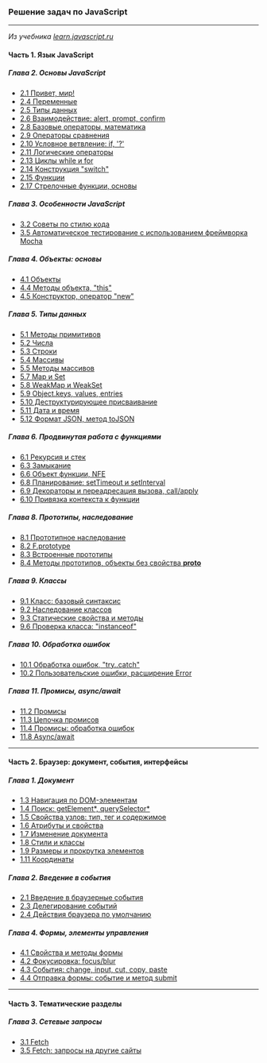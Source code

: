 ### Решение задач по JavaScript
______________
*Из учебника [learn.javascript.ru](https://learn.javascript.ru/)*

#### Часть 1. Язык JavaScript
##### Глава 2. Основы JavaScript
*  [2.1 Привет, мир!](https://github.com/Tsogoeva/learnjs-tasks/tree/main/2%20%D0%9E%D1%81%D0%BD%D0%BE%D0%B2%D1%8B%20JavaScript/2.1%20%D0%9F%D1%80%D0%B8%D0%B2%D0%B5%D1%82%2C%20%D0%BC%D0%B8%D1%80!)
*  [2.4 Переменные](https://github.com/Tsogoeva/learnjs-tasks/tree/main/2%20%D0%9E%D1%81%D0%BD%D0%BE%D0%B2%D1%8B%20JavaScript/2.4%20%D0%9F%D0%B5%D1%80%D0%B5%D0%BC%D0%B5%D0%BD%D0%BD%D1%8B%D0%B5)
*  [2.5 Типы данных](https://github.com/Tsogoeva/learnjs-tasks/tree/main/2%20%D0%9E%D1%81%D0%BD%D0%BE%D0%B2%D1%8B%20JavaScript/2.5%20%D0%A2%D0%B8%D0%BF%D1%8B%20%D0%B4%D0%B0%D0%BD%D0%BD%D1%8B%D1%85)
*  [2.6 Взаимодействие: alert, prompt, confirm](https://github.com/Tsogoeva/learnjs-tasks/tree/main/2%20%D0%9E%D1%81%D0%BD%D0%BE%D0%B2%D1%8B%20JavaScript/2.6%20%D0%92%D0%B7%D0%B8%D0%BC%D0%BE%D0%B4%D0%B5%D0%B9%D1%81%D1%82%D0%B2%D0%B8%D0%B5:%20alert%2C%20prompt%2C%20confirm)
*  [2.8 Базовые операторы, математика](https://github.com/Tsogoeva/learnjs-tasks/tree/main/2%20%D0%9E%D1%81%D0%BD%D0%BE%D0%B2%D1%8B%20JavaScript/2.8%20%D0%91%D0%B0%D0%B7%D0%BE%D0%B2%D1%8B%D0%B5%20%D0%BE%D0%BF%D0%B5%D1%80%D0%B0%D1%82%D0%BE%D1%80%D1%8B%2C%20%D0%BC%D0%B0%D1%82%D0%B5%D0%BC%D0%B0%D1%82%D0%B8%D0%BA%D0%B0)
*  [2.9 Операторы сравнения](https://github.com/Tsogoeva/learnjs-tasks/tree/main/2%20%D0%9E%D1%81%D0%BD%D0%BE%D0%B2%D1%8B%20JavaScript/2.9%20%D0%9E%D0%BF%D0%B5%D1%80%D0%B0%D1%82%D0%BE%D1%80%D1%8B%20%D1%81%D1%80%D0%B0%D0%B2%D0%BD%D0%B5%D0%BD%D0%B8%D1%8F)
*  [2.10 Условное ветвление: if, '?'](https://github.com/Tsogoeva/learnjs-tasks/tree/main/2%20%D0%9E%D1%81%D0%BD%D0%BE%D0%B2%D1%8B%20JavaScript/2.10%20%D0%A3%D1%81%D0%BB%D0%BE%D0%B2%D0%BD%D0%BE%D0%B5%20%D0%B2%D0%B5%D1%82%D0%B2%D0%BB%D0%B5%D0%BD%D0%B8%D0%B5:%20if%2C%20'%3F')
*  [2.11 Логические операторы](https://github.com/Tsogoeva/learnjs-tasks/tree/main/2%20%D0%9E%D1%81%D0%BD%D0%BE%D0%B2%D1%8B%20JavaScript/2.11%20%D0%9B%D0%BE%D0%B3%D0%B8%D1%87%D0%B5%D1%81%D0%BA%D0%B8%D0%B5%20%D0%BE%D0%BF%D0%B5%D1%80%D0%B0%D1%82%D0%BE%D1%80%D1%8B)
*  [2.13 Циклы while и for](https://github.com/Tsogoeva/learnjs-tasks/tree/main/2%20%D0%9E%D1%81%D0%BD%D0%BE%D0%B2%D1%8B%20JavaScript/2.13%20%D0%A6%D0%B8%D0%BA%D0%BB%D1%8B%20while%20%D0%B8%20for)
*  [2.14 Конструкция "switch"](https://github.com/Tsogoeva/learnjs-tasks/tree/main/2%20%D0%9E%D1%81%D0%BD%D0%BE%D0%B2%D1%8B%20JavaScript/2.14%20%D0%9A%D0%BE%D0%BD%D1%81%D1%82%D1%80%D1%83%D0%BA%D1%86%D0%B8%D1%8F%20%22switch%22)
*  [2.15 Функции](https://github.com/Tsogoeva/learnjs-tasks/tree/main/2%20%D0%9E%D1%81%D0%BD%D0%BE%D0%B2%D1%8B%20JavaScript/2.15%20%D0%A4%D1%83%D0%BD%D0%BA%D1%86%D0%B8%D0%B8)
*  [2.17 Стрелочные функции, основы](https://github.com/Tsogoeva/learnjs-tasks/tree/main/2%20%D0%9E%D1%81%D0%BD%D0%BE%D0%B2%D1%8B%20JavaScript/2.17%20%D0%A1%D1%82%D1%80%D0%B5%D0%BB%D0%BE%D1%87%D0%BD%D1%8B%D0%B5%20%D1%84%D1%83%D0%BD%D0%BA%D1%86%D0%B8%D0%B8%2C%20%D0%BE%D1%81%D0%BD%D0%BE%D0%B2%D1%8B)

##### Глава 3. Особенности JavaScript
*  [3.2 Советы по стилю кода](https://github.com/Tsogoeva/learnjs-tasks/tree/main/3%20%D0%9A%D0%B0%D1%87%D0%B5%D1%81%D1%82%D0%B2%D0%BE%20%D0%BA%D0%BE%D0%B4%D0%B0/3.2%20%D0%A1%D0%BE%D0%B2%D0%B5%D1%82%D1%8B%20%D0%BF%D0%BE%20%D1%81%D1%82%D0%B8%D0%BB%D1%8E%20%D0%BA%D0%BE%D0%B4%D0%B0.js)
*  [3.5 Автоматическое тестирование с использованием фреймворка Mocha](https://github.com/Tsogoeva/learnjs-tasks/tree/main/3%20%D0%9A%D0%B0%D1%87%D0%B5%D1%81%D1%82%D0%B2%D0%BE%20%D0%BA%D0%BE%D0%B4%D0%B0/3.5%20%D0%90%D0%B2%D1%82%D0%BE%D0%BC%D0%B0%D1%82%D0%B8%D1%87%D0%B5%D1%81%D0%BA%D0%BE%D0%B5%20%D1%82%D0%B5%D1%81%D1%82%D0%B8%D1%80%D0%BE%D0%B2%D0%B0%D0%BD%D0%B8%D0%B5%20%D1%81%20%D0%B8%D1%81%D0%BF%D0%BE%D0%BB%D1%8C%D0%B7%D0%BE%D0%B2%D0%B0%D0%BD%D0%B8%D0%B5%D0%BC%20%D1%84%D1%80%D0%B5%D0%B9%D0%BC%D0%B2%D0%BE%D1%80%D0%BA%D0%B0%20Mocha)

##### Глава 4. Объекты: основы
*  [4.1 Объекты](https://github.com/Tsogoeva/learnjs-tasks/tree/main/4%20%D0%9E%D0%B1%D1%8A%D0%B5%D0%BA%D1%82%D1%8B:%20%D0%BE%D1%81%D0%BD%D0%BE%D0%B2%D1%8B/4.1%20%D0%9E%D0%B1%D1%8A%D0%B5%D0%BA%D1%82%D1%8B)
*  [4.4 Методы объекта, "this"](https://github.com/Tsogoeva/learnjs-tasks/tree/main/4%20%D0%9E%D0%B1%D1%8A%D0%B5%D0%BA%D1%82%D1%8B:%20%D0%BE%D1%81%D0%BD%D0%BE%D0%B2%D1%8B/4.4%20%D0%9C%D0%B5%D1%82%D0%BE%D0%B4%D1%8B%20%D0%BE%D0%B1%D1%8A%D0%B5%D0%BA%D1%82%D0%B0%2C%20%22this%22)
*  [4.5 Конструктор, оператор "new"](https://github.com/Tsogoeva/learnjs-tasks/tree/main/4%20%D0%9E%D0%B1%D1%8A%D0%B5%D0%BA%D1%82%D1%8B:%20%D0%BE%D1%81%D0%BD%D0%BE%D0%B2%D1%8B/4.5%20%D0%9A%D0%BE%D0%BD%D1%81%D1%82%D1%80%D1%83%D0%BA%D1%82%D0%BE%D1%80%2C%20%D0%BE%D0%BF%D0%B5%D1%80%D0%B0%D1%82%D0%BE%D1%80%20%22new%22)

##### Глава 5. Типы данных
*  [5.1 Методы примитивов](https://github.com/Tsogoeva/learnjs-tasks/tree/main/5%20%D0%A2%D0%B8%D0%BF%D1%8B%20%D0%B4%D0%B0%D0%BD%D0%BD%D1%8B%D1%85/5.1%20%D0%9C%D0%B5%D1%82%D0%BE%D0%B4%D1%8B%20%D0%BF%D1%80%D0%B8%D0%BC%D0%B8%D1%82%D0%B8%D0%B2%D0%BE%D0%B2)
*  [5.2 Числа](https://github.com/Tsogoeva/learnjs-tasks/tree/main/5%20%D0%A2%D0%B8%D0%BF%D1%8B%20%D0%B4%D0%B0%D0%BD%D0%BD%D1%8B%D1%85/5.2%20%D0%A7%D0%B8%D1%81%D0%BB%D0%B0)
*  [5.3 Строки](https://github.com/Tsogoeva/learnjs-tasks/tree/main/5%20%D0%A2%D0%B8%D0%BF%D1%8B%20%D0%B4%D0%B0%D0%BD%D0%BD%D1%8B%D1%85/5.3%20%D0%A1%D1%82%D1%80%D0%BE%D0%BA%D0%B8)
*  [5.4 Массивы](https://github.com/Tsogoeva/learnjs-tasks/tree/main/5%20%D0%A2%D0%B8%D0%BF%D1%8B%20%D0%B4%D0%B0%D0%BD%D0%BD%D1%8B%D1%85/5.4%20%D0%9C%D0%B0%D1%81%D1%81%D0%B8%D0%B2%D1%8B)
*  [5.5 Методы массивов](https://github.com/Tsogoeva/learnjs-tasks/tree/main/5%20%D0%A2%D0%B8%D0%BF%D1%8B%20%D0%B4%D0%B0%D0%BD%D0%BD%D1%8B%D1%85/5.5%20%D0%9C%D0%B5%D1%82%D0%BE%D0%B4%D1%8B%20%D0%BC%D0%B0%D1%81%D1%81%D0%B8%D0%B2%D0%BE%D0%B2)
*  [5.7 Map и Set](https://github.com/Tsogoeva/learnjs-tasks/tree/main/5%20%D0%A2%D0%B8%D0%BF%D1%8B%20%D0%B4%D0%B0%D0%BD%D0%BD%D1%8B%D1%85/5.7%20Map%20%D0%B8%20Set)
*  [5.8 WeakMap и WeakSet](https://github.com/Tsogoeva/learnjs-tasks/tree/main/5%20%D0%A2%D0%B8%D0%BF%D1%8B%20%D0%B4%D0%B0%D0%BD%D0%BD%D1%8B%D1%85/5.8%20WeakMap%20%D0%B8%20WeakSet)
*  [5.9 Object.keys, values, entries](https://github.com/Tsogoeva/learnjs-tasks/tree/main/5%20%D0%A2%D0%B8%D0%BF%D1%8B%20%D0%B4%D0%B0%D0%BD%D0%BD%D1%8B%D1%85/5.9%20Object.keys%2C%20values%2C%20entries)
*  [5.10 Деструктурирующее присваивание](https://github.com/Tsogoeva/learnjs-tasks/tree/main/5%20%D0%A2%D0%B8%D0%BF%D1%8B%20%D0%B4%D0%B0%D0%BD%D0%BD%D1%8B%D1%85/5.10%20%D0%94%D0%B5%D1%81%D1%82%D1%80%D1%83%D0%BA%D1%82%D1%83%D1%80%D0%B8%D1%80%D1%83%D1%8E%D1%89%D0%B5%D0%B5%20%D0%BF%D1%80%D0%B8%D1%81%D0%B2%D0%B0%D0%B8%D0%B2%D0%B0%D0%BD%D0%B8%D0%B5)
*  [5.11 Дата и время](https://github.com/Tsogoeva/learnjs-tasks/tree/main/5%20%D0%A2%D0%B8%D0%BF%D1%8B%20%D0%B4%D0%B0%D0%BD%D0%BD%D1%8B%D1%85/5.11%20%D0%94%D0%B0%D1%82%D0%B0%20%D0%B8%20%D0%B2%D1%80%D0%B5%D0%BC%D1%8F)
*  [5.12 Формат JSON, метод toJSON](https://github.com/Tsogoeva/learnjs-tasks/tree/main/5%20%D0%A2%D0%B8%D0%BF%D1%8B%20%D0%B4%D0%B0%D0%BD%D0%BD%D1%8B%D1%85/5.12%20%D0%A4%D0%BE%D1%80%D0%BC%D0%B0%D1%82%20JSON%2C%20%D0%BC%D0%B5%D1%82%D0%BE%D0%B4%20toJSON)

##### Глава 6. Продвинутая работа с функциями
*  [6.1 Рекурсия и стек](https://github.com/Tsogoeva/learnjs-tasks/tree/main/6%20%D0%9F%D1%80%D0%BE%D0%B4%D0%B2%D0%B8%D0%BD%D1%83%D1%82%D0%B0%D1%8F%20%D1%80%D0%B0%D0%B1%D0%BE%D1%82%D0%B0%20%D1%81%20%D1%84%D1%83%D0%BD%D0%BA%D1%86%D0%B8%D1%8F%D0%BC%D0%B8/6.1%20%D0%A0%D0%B5%D0%BA%D1%83%D1%80%D1%81%D0%B8%D1%8F%20%D0%B8%20%D1%81%D1%82%D0%B5%D0%BA)
*  [6.3 Замыкание](https://github.com/Tsogoeva/learnjs-tasks/tree/main/6%20%D0%9F%D1%80%D0%BE%D0%B4%D0%B2%D0%B8%D0%BD%D1%83%D1%82%D0%B0%D1%8F%20%D1%80%D0%B0%D0%B1%D0%BE%D1%82%D0%B0%20%D1%81%20%D1%84%D1%83%D0%BD%D0%BA%D1%86%D0%B8%D1%8F%D0%BC%D0%B8/6.3%20%D0%97%D0%B0%D0%BC%D1%8B%D0%BA%D0%B0%D0%BD%D0%B8%D0%B5)
*  [6.6 Объект функции, NFE](https://github.com/Tsogoeva/learnjs-tasks/tree/main/6%20%D0%9F%D1%80%D0%BE%D0%B4%D0%B2%D0%B8%D0%BD%D1%83%D1%82%D0%B0%D1%8F%20%D1%80%D0%B0%D0%B1%D0%BE%D1%82%D0%B0%20%D1%81%20%D1%84%D1%83%D0%BD%D0%BA%D1%86%D0%B8%D1%8F%D0%BC%D0%B8/6.6%20%D0%9E%D0%B1%D1%8A%D0%B5%D0%BA%D1%82%20%D1%84%D1%83%D0%BD%D0%BA%D1%86%D0%B8%D0%B8%2C%20NFE)
*  [6.8 Планирование: setTimeout и setInterval](https://github.com/Tsogoeva/learnjs-tasks/tree/main/6%20%D0%9F%D1%80%D0%BE%D0%B4%D0%B2%D0%B8%D0%BD%D1%83%D1%82%D0%B0%D1%8F%20%D1%80%D0%B0%D0%B1%D0%BE%D1%82%D0%B0%20%D1%81%20%D1%84%D1%83%D0%BD%D0%BA%D1%86%D0%B8%D1%8F%D0%BC%D0%B8/6.8%20%D0%9F%D0%BB%D0%B0%D0%BD%D0%B8%D1%80%D0%BE%D0%B2%D0%B0%D0%BD%D0%B8%D0%B5:%20setTimeout%20%D0%B8%20setInterval)
*  [6.9 Декораторы и переадресация вызова, call/apply](https://github.com/Tsogoeva/learnjs-tasks/tree/main/6%20%D0%9F%D1%80%D0%BE%D0%B4%D0%B2%D0%B8%D0%BD%D1%83%D1%82%D0%B0%D1%8F%20%D1%80%D0%B0%D0%B1%D0%BE%D1%82%D0%B0%20%D1%81%20%D1%84%D1%83%D0%BD%D0%BA%D1%86%D0%B8%D1%8F%D0%BC%D0%B8/6.9%20%D0%94%D0%B5%D0%BA%D0%BE%D1%80%D0%B0%D1%82%D0%BE%D1%80%D1%8B%20%D0%B8%20%D0%BF%D0%B5%D1%80%D0%B5%D0%B0%D0%B4%D1%80%D0%B5%D1%81%D0%B0%D1%86%D0%B8%D1%8F%20%D0%B2%D1%8B%D0%B7%D0%BE%D0%B2%D0%B0%2C%20call)
*  [6.10 Привязка контекста к функции](https://github.com/Tsogoeva/learnjs-tasks/tree/main/6%20%D0%9F%D1%80%D0%BE%D0%B4%D0%B2%D0%B8%D0%BD%D1%83%D1%82%D0%B0%D1%8F%20%D1%80%D0%B0%D0%B1%D0%BE%D1%82%D0%B0%20%D1%81%20%D1%84%D1%83%D0%BD%D0%BA%D1%86%D0%B8%D1%8F%D0%BC%D0%B8/6.10%20%D0%9F%D1%80%D0%B8%D0%B2%D1%8F%D0%B7%D0%BA%D0%B0%20%D0%BA%D0%BE%D0%BD%D1%82%D0%B5%D0%BA%D1%81%D1%82%D0%B0%20%D0%BA%20%D1%84%D1%83%D0%BD%D0%BA%D1%86%D0%B8%D0%B8)

##### Глава 8. Прототипы, наследование
*  [8.1 Прототипное наследование](https://github.com/Tsogoeva/learnjs-tasks/tree/main/8%20%D0%9F%D1%80%D0%BE%D1%82%D0%BE%D1%82%D0%B8%D0%BF%D1%8B%2C%20%D0%BD%D0%B0%D1%81%D0%BB%D0%B5%D0%B4%D0%BE%D0%B2%D0%B0%D0%BD%D0%B8%D0%B5/8.1%20%D0%9F%D1%80%D0%BE%D1%82%D0%BE%D1%82%D0%B8%D0%BF%D0%BD%D0%BE%D0%B5%20%D0%BD%D0%B0%D1%81%D0%BB%D0%B5%D0%B4%D0%BE%D0%B2%D0%B0%D0%BD%D0%B8%D0%B5)
*  [8.2 F.prototype](https://github.com/Tsogoeva/learnjs-tasks/tree/main/8%20%D0%9F%D1%80%D0%BE%D1%82%D0%BE%D1%82%D0%B8%D0%BF%D1%8B%2C%20%D0%BD%D0%B0%D1%81%D0%BB%D0%B5%D0%B4%D0%BE%D0%B2%D0%B0%D0%BD%D0%B8%D0%B5/8.2%20F.prototype)
*  [8.3 Встроенные прототипы](https://github.com/Tsogoeva/learnjs-tasks/tree/main/8%20%D0%9F%D1%80%D0%BE%D1%82%D0%BE%D1%82%D0%B8%D0%BF%D1%8B%2C%20%D0%BD%D0%B0%D1%81%D0%BB%D0%B5%D0%B4%D0%BE%D0%B2%D0%B0%D0%BD%D0%B8%D0%B5/8.3%20%D0%92%D1%81%D1%82%D1%80%D0%BE%D0%B5%D0%BD%D0%BD%D1%8B%D0%B5%20%D0%BF%D1%80%D0%BE%D1%82%D0%BE%D1%82%D0%B8%D0%BF%D1%8B)
*  [8.4 Методы прототипов, объекты без свойства __proto__](https://github.com/Tsogoeva/learnjs-tasks/tree/main/8%20%D0%9F%D1%80%D0%BE%D1%82%D0%BE%D1%82%D0%B8%D0%BF%D1%8B%2C%20%D0%BD%D0%B0%D1%81%D0%BB%D0%B5%D0%B4%D0%BE%D0%B2%D0%B0%D0%BD%D0%B8%D0%B5/8.4%20%D0%9C%D0%B5%D1%82%D0%BE%D0%B4%D1%8B%20%D0%BF%D1%80%D0%BE%D1%82%D0%BE%D1%82%D0%B8%D0%BF%D0%BE%D0%B2%2C%20%D0%BE%D0%B1%D1%8A%D0%B5%D0%BA%D1%82%D1%8B%20%D0%B1%D0%B5%D0%B7%20%D1%81%D0%B2%D0%BE%D0%B9%D1%81%D1%82%D0%B2%D0%B0%20__proto__)

##### Глава 9. Классы
*  [9.1 Класс: базовый синтаксис]()
*  [9.2 Наследование классов]()
*  [9.3 Статические свойства и методы]()
*  [9.6 Проверка класса: "instanceof"]()

##### Глава 10. Обработка ошибок
*  [10.1 Обработка ошибок, "try..catch"]()
*  [10.2 Пользовательские ошибки, расширение Error]()

##### Глава 11. Промисы, async/await
*  [11.2 Промисы]()
*  [11.3 Цепочка промисов]()
*  [11.4 Промисы: обработка ошибок]()
*  [11.8 Async/await]()

_____
#### Часть 2. Браузер: документ, события, интерфейсы
##### Глава 1. Документ
*  [1.3 Навигация по DOM-элементам](https://github.com/Tsogoeva/learnjs-tasks/tree/main/2.1%20%D0%94%D0%BE%D0%BA%D1%83%D0%BC%D0%B5%D0%BD%D1%82/1.3%20%D0%9D%D0%B0%D0%B2%D0%B8%D0%B3%D0%B0%D1%86%D0%B8%D1%8F%20%D0%BF%D0%BE%20DOM-%D1%8D%D0%BB%D0%B5%D0%BC%D0%B5%D0%BD%D1%82%D0%B0%D0%BC)
*  [1.4 Поиск: getElement*, querySelector*](https://github.com/Tsogoeva/learnjs-tasks/tree/main/2.1%20%D0%94%D0%BE%D0%BA%D1%83%D0%BC%D0%B5%D0%BD%D1%82/1.4%20%D0%9F%D0%BE%D0%B8%D1%81%D0%BA:%20getElement*%2C%20querySelector*)
*  [1.5 Свойства узлов: тип, тег и содержимое](https://github.com/Tsogoeva/learnjs-tasks/tree/main/2.1%20%D0%94%D0%BE%D0%BA%D1%83%D0%BC%D0%B5%D0%BD%D1%82/1.5%20%D0%A1%D0%B2%D0%BE%D0%B9%D1%81%D1%82%D0%B2%D0%B0%20%D1%83%D0%B7%D0%BB%D0%BE%D0%B2:%20%D1%82%D0%B8%D0%BF%2C%20%D1%82%D0%B5%D0%B3%20%D0%B8%20%D1%81%D0%BE%D0%B4%D0%B5%D1%80%D0%B6%D0%B0%D0%BD%D0%B8%D0%B5)
*  [1.6 Атрибуты и свойства](https://github.com/Tsogoeva/learnjs-tasks/tree/main/2.1%20%D0%94%D0%BE%D0%BA%D1%83%D0%BC%D0%B5%D0%BD%D1%82/1.6%20%D0%90%D1%82%D1%80%D0%B8%D0%B1%D1%83%D1%82%D1%8B%20%D0%B8%20%D1%81%D0%B2%D0%BE%D0%B9%D1%81%D1%82%D0%B2%D0%B0)
*  [1.7 Изменение документа](https://github.com/Tsogoeva/learnjs-tasks/tree/main/2.1%20%D0%94%D0%BE%D0%BA%D1%83%D0%BC%D0%B5%D0%BD%D1%82/1.7%20%D0%98%D0%B7%D0%BC%D0%B5%D0%BD%D0%B5%D0%BD%D0%B8%D0%B5%20%D0%B4%D0%BE%D0%BA%D1%83%D0%BC%D0%B5%D0%BD%D1%82%D0%B0)
*  [1.8 Стили и классы](https://github.com/Tsogoeva/learnjs-tasks/tree/main/2.1%20%D0%94%D0%BE%D0%BA%D1%83%D0%BC%D0%B5%D0%BD%D1%82/1.8%20%D0%A1%D1%82%D0%B8%D0%BB%D0%B8%20%D0%B8%20%D0%BA%D0%BB%D0%B0%D1%81%D1%81%D1%8B)
*  [1.9 Размеры и прокрутка элементов](https://github.com/Tsogoeva/learnjs-tasks/tree/main/2.1%20%D0%94%D0%BE%D0%BA%D1%83%D0%BC%D0%B5%D0%BD%D1%82/1.9%20%D0%A0%D0%B0%D0%B7%D0%BC%D0%B5%D1%80%D1%8B%20%D0%B8%20%D0%BF%D1%80%D0%BE%D0%BA%D1%80%D1%83%D1%82%D0%BA%D0%B0%20%D1%8D%D0%BB%D0%B5%D0%BC%D0%B5%D0%BD%D1%82%D0%BE%D0%B2)
*  [1.11 Координаты](https://github.com/Tsogoeva/learnjs-tasks/tree/main/2.1%20%D0%94%D0%BE%D0%BA%D1%83%D0%BC%D0%B5%D0%BD%D1%82/1.11%20%D0%9A%D0%BE%D0%BE%D1%80%D0%B4%D0%B8%D0%BD%D0%B0%D1%82%D1%8B)

##### Глава 2. Введение в события
*  [2.1 Введение в браузерные события](https://github.com/Tsogoeva/learnjs-tasks/tree/main/2.2%20%D0%92%D0%B2%D0%B5%D0%B4%D0%B5%D0%BD%D0%B8%D0%B5%20%D0%B2%20%D1%81%D0%BE%D0%B1%D1%8B%D1%82%D0%B8%D1%8F/2.1%20%D0%92%D0%B2%D0%B5%D0%B4%D0%B5%D0%BD%D0%B8%D0%B5%20%D0%B2%20%D0%B1%D1%80%D0%B0%D1%83%D0%B7%D0%B5%D1%80%D0%BD%D1%8B%D0%B5%20%D1%81%D0%BE%D0%B1%D1%8B%D1%82%D0%B8%D1%8F)
*  [2.3 Делегирование событий](https://github.com/Tsogoeva/learnjs-tasks/tree/main/2.2%20%D0%92%D0%B2%D0%B5%D0%B4%D0%B5%D0%BD%D0%B8%D0%B5%20%D0%B2%20%D1%81%D0%BE%D0%B1%D1%8B%D1%82%D0%B8%D1%8F/2.3%20%D0%94%D0%B5%D0%BB%D0%B5%D0%B3%D0%B8%D1%80%D0%BE%D0%B2%D0%B0%D0%BD%D0%B8%D0%B5%20%D1%81%D0%BE%D0%B1%D1%8B%D1%82%D0%B8%D0%B9)
*  [2.4 Действия браузера по умолчанию](https://github.com/Tsogoeva/learnjs-tasks/tree/main/2.2%20%D0%92%D0%B2%D0%B5%D0%B4%D0%B5%D0%BD%D0%B8%D0%B5%20%D0%B2%20%D1%81%D0%BE%D0%B1%D1%8B%D1%82%D0%B8%D1%8F/2.4%20%D0%94%D0%B5%D0%B9%D1%81%D1%82%D0%B2%D0%B8%D1%8F%20%D0%B1%D1%80%D0%B0%D1%83%D0%B7%D0%B5%D1%80%D0%B0%20%D0%BF%D0%BE%20%D1%83%D0%BC%D0%BE%D0%BB%D1%87%D0%B0%D0%BD%D0%B8%D1%8E)

##### Глава 4. Формы, элементы управления
*  [4.1 Свойства и методы формы](https://github.com/Tsogoeva/learnjs-tasks/tree/main/2.4%20%D0%A4%D0%BE%D1%80%D0%BC%D1%8B%2C%20%D1%8D%D0%BB%D0%B5%D0%BC%D0%B5%D0%BD%D1%82%D1%8B%20%D1%83%D0%BF%D1%80%D0%B0%D0%B2%D0%BB%D0%B5%D0%BD%D0%B8%D1%8F/4.1%20%D0%A1%D0%B2%D0%BE%D0%B9%D1%81%D1%82%D0%B2%D0%B0%20%D0%B8%20%D0%BC%D0%B5%D1%82%D0%BE%D0%B4%D1%8B%20%D1%84%D0%BE%D1%80%D0%BC%D1%8B)
*  [4.2 Фокусировка: focus/blur](https://github.com/Tsogoeva/learnjs-tasks/tree/main/2.4%20%D0%A4%D0%BE%D1%80%D0%BC%D1%8B%2C%20%D1%8D%D0%BB%D0%B5%D0%BC%D0%B5%D0%BD%D1%82%D1%8B%20%D1%83%D0%BF%D1%80%D0%B0%D0%B2%D0%BB%D0%B5%D0%BD%D0%B8%D1%8F/4.2%20%D0%A4%D0%BE%D0%BA%D1%83%D1%81%D0%B8%D1%80%D0%BE%D0%B2%D0%BA%D0%B0:%20focus%2C%20blur)
*  [4.3 События: change, input, cut, copy, paste](https://github.com/Tsogoeva/learnjs-tasks/tree/main/2.4%20%D0%A4%D0%BE%D1%80%D0%BC%D1%8B%2C%20%D1%8D%D0%BB%D0%B5%D0%BC%D0%B5%D0%BD%D1%82%D1%8B%20%D1%83%D0%BF%D1%80%D0%B0%D0%B2%D0%BB%D0%B5%D0%BD%D0%B8%D1%8F/4.3%20%D0%A1%D0%BE%D0%B1%D1%8B%D1%82%D0%B8%D1%8F:%20change%2C%20input%2C%20cut%2C%20copy%2C%20paste)
*  [4.4 Отправка формы: событие и метод submit](https://github.com/Tsogoeva/learnjs-tasks/tree/main/2.4%20%D0%A4%D0%BE%D1%80%D0%BC%D1%8B%2C%20%D1%8D%D0%BB%D0%B5%D0%BC%D0%B5%D0%BD%D1%82%D1%8B%20%D1%83%D0%BF%D1%80%D0%B0%D0%B2%D0%BB%D0%B5%D0%BD%D0%B8%D1%8F/4.4%20%D0%9E%D1%82%D0%BF%D1%80%D0%B0%D0%B2%D0%BA%D0%B0%20%D1%84%D0%BE%D1%80%D0%BC%D1%8B:%20%D1%81%D0%BE%D0%B1%D1%8B%D1%82%D0%B8%D0%B5%20%D0%B8%20%D0%BC%D0%B5%D1%82%D0%BE%D0%B4%20submit)

___
#### Часть 3. Тематические разделы
##### Глава 3. Сетевые запросы
*  [3.1 Fetch](https://github.com/Tsogoeva/learnjs-tasks/tree/main/3.3%20%D0%A1%D0%B5%D1%82%D0%B5%D0%B2%D1%8B%D0%B5%20%D0%B7%D0%B0%D0%BF%D1%80%D0%BE%D1%81%D1%8B/3.1%20Fetch)
*  [3.5 Fetch: запросы на другие сайты](https://github.com/Tsogoeva/learnjs-tasks/tree/main/3.3%20%D0%A1%D0%B5%D1%82%D0%B5%D0%B2%D1%8B%D0%B5%20%D0%B7%D0%B0%D0%BF%D1%80%D0%BE%D1%81%D1%8B/3.5%20Fetch:%20%D0%B7%D0%B0%D0%BF%D1%80%D0%BE%D1%81%D1%8B%20%D0%BD%D0%B0%20%D0%B4%D1%80%D1%83%D0%B3%D0%B8%D0%B5%20%D1%81%D0%B0%D0%B9%D1%82%D1%8B)
